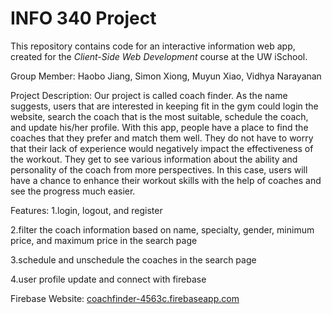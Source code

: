 # INFO 340 Project

This repository contains code for an interactive information web app, created for the _Client-Side Web Development_ course at the UW iSchool.


Group Member: Haobo Jiang, Simon Xiong, Muyun Xiao, Vidhya Narayanan


Project Description:
Our project is called coach finder. As the name suggests, users that are interested in keeping fit in the gym could login the website, search the coach that is the most suitable, schedule the coach, and update his/her profile. With this app, people have a place to find the coaches that they prefer and match them well. They do not have to worry that their lack of experience would negatively impact the effectiveness of the workout. They get to see various information about the ability and personality of the coach from more perspectives. In this case, users will have a chance to enhance their workout skills with the help of coaches and see the progress much easier.


Features:
1.login, logout, and register

2.filter the coach information based on name, specialty, gender, minimum price, and maximum price in the search page

3.schedule and unschedule the coaches in the search page

4.user profile update and connect with firebase


Firebase Website:
[coachfinder-4563c.firebaseapp.com](https://coachfinder-4563c.firebaseapp.com/)